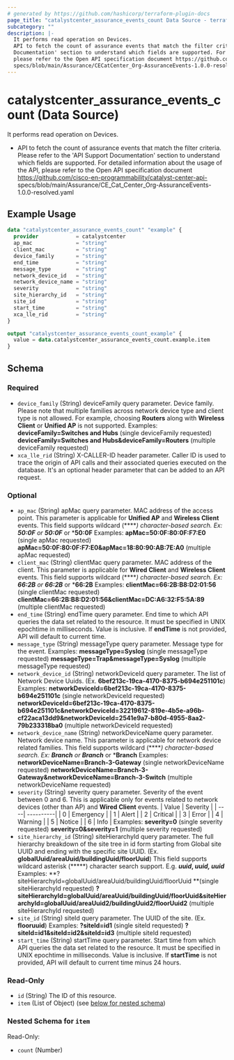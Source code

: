 ```yaml
---
# generated by https://github.com/hashicorp/terraform-plugin-docs
page_title: "catalystcenter_assurance_events_count Data Source - terraform-provider-catalystcenter"
subcategory: ""
description: |-
  It performs read operation on Devices.
  API to fetch the count of assurance events that match the filter criteria. Please refer to the 'API Support
  Documentation' section to understand which fields are supported. For detailed information about the usage of the API,
  please refer to the Open API specification document https://github.com/cisco-en-programmability/catalyst-center-api-
  specs/blob/main/Assurance/CECatCenter_Org-AssuranceEvents-1.0.0-resolved.yaml
---
```


# catalystcenter_assurance_events_count (Data Source)

It performs read operation on Devices.

- API to fetch the count of assurance events that match the filter criteria. Please refer to the 'API Support
Documentation' section to understand which fields are supported. For detailed information about the usage of the API,
please refer to the Open API specification document https://github.com/cisco-en-programmability/catalyst-center-api-
specs/blob/main/Assurance/CE_Cat_Center_Org-AssuranceEvents-1.0.0-resolved.yaml

## Example Usage

```terraform
data "catalystcenter_assurance_events_count" "example" {
  provider            = catalystcenter
  ap_mac              = "string"
  client_mac          = "string"
  device_family       = "string"
  end_time            = "string"
  message_type        = "string"
  network_device_id   = "string"
  network_device_name = "string"
  severity            = "string"
  site_hierarchy_id   = "string"
  site_id             = "string"
  start_time          = "string"
  xca_lle_rid         = "string"
}

output "catalystcenter_assurance_events_count_example" {
  value = data.catalystcenter_assurance_events_count.example.item
}
```

<!-- schema generated by tfplugindocs -->
## Schema

### Required

- `device_family` (String) deviceFamily query parameter. Device family. Please note that multiple families across network device type and client type is not allowed. For example, choosing **Routers** along with **Wireless Client** or **Unified AP** is not supported. Examples:
**deviceFamily=Switches and Hubs** (single deviceFamily requested)
**deviceFamily=Switches and Hubs&deviceFamily=Routers** (multiple deviceFamily requested)
- `xca_lle_rid` (String) X-CALLER-ID header parameter. Caller ID is used to trace the origin of API calls and their associated queries executed on the database. It's an optional header parameter that can be added to an API request.

### Optional

- `ap_mac` (String) apMac query parameter. MAC address of the access point. This parameter is applicable for **Unified AP** and **Wireless Client** events.
This field supports wildcard (*****) character-based search. Ex: ***50:0F*** or **50:0F*** or ***50:0F**
Examples:
**apMac=50:0F:80:0F:F7:E0** (single apMac requested)
**apMac=50:0F:80:0F:F7:E0&apMac=18:80:90:AB:7E:A0** (multiple apMac requested)
- `client_mac` (String) clientMac query parameter. MAC address of the client. This parameter is applicable for **Wired Client** and **Wireless Client** events.
This field supports wildcard (*****) character-based search. Ex: ***66:2B*** or **66:2B*** or ***66:2B**
Examples:
**clientMac=66:2B:B8:D2:01:56** (single clientMac requested)
**clientMac=66:2B:B8:D2:01:56&clientMac=DC:A6:32:F5:5A:89** (multiple clientMac requested)
- `end_time` (String) endTime query parameter. End time to which API queries the data set related to the resource. It must be specified in UNIX epochtime in milliseconds. Value is inclusive.
If **endTime** is not provided, API will default to current time.
- `message_type` (String) messageType query parameter. Message type for the event.
Examples:
**messageType=Syslog** (single messageType requested)
**messageType=Trap&messageType=Syslog** (multiple messageType requested)
- `network_device_id` (String) networkDeviceId query parameter. The list of Network Device Uuids. (Ex. **6bef213c-19ca-4170-8375-b694e251101c**)
Examples:
**networkDeviceId=6bef213c-19ca-4170-8375-b694e251101c** (single networkDeviceId requested)
**networkDeviceId=6bef213c-19ca-4170-8375-b694e251101c&networkDeviceId=32219612-819e-4b5e-a96b-cf22aca13dd9&networkDeviceId=2541e9a7-b80d-4955-8aa2-79b233318ba0** (multiple networkDeviceId requested)
- `network_device_name` (String) networkDeviceName query parameter. Network device name. This parameter is applicable for network device related families. This field supports wildcard (*****) character-based search. Ex: ***Branch*** or **Branch*** or ***Branch** Examples:
**networkDeviceName=Branch-3-Gateway** (single networkDeviceName requested)
**networkDeviceName=Branch-3-Gateway&networkDeviceName=Branch-3-Switch** (multiple networkDeviceName requested)
- `severity` (String) severity query parameter. Severity of the event between 0 and 6. This is applicable only for events related to network devices (other than AP) and **Wired Client** events.
| Value | Severity    | | ----| ----------| | 0     | Emergency   | | 1     | Alert       | | 2     | Critical    | | 3     | Error       | | 4     | Warning     | | 5     | Notice      | | 6     | Info        |
Examples:
**severity=0** (single severity requested)
**severity=0&severity=1** (multiple severity requested)
- `site_hierarchy_id` (String) siteHierarchyId query parameter. The full hierarchy breakdown of the site tree in id form starting from Global site UUID and ending with the specific site UUID. (Ex. **globalUuid/areaUuid/buildingUuid/floorUuid**)
This field supports wildcard asterisk (*****) character search support. E.g. ***uuid*, *uuid, uuid***
Examples:
**?siteHierarchyId=globalUuid/areaUuid/buildingUuid/floorUuid **(single siteHierarchyId requested)
**?siteHierarchyId=globalUuid/areaUuid/buildingUuid/floorUuid&siteHierarchyId=globalUuid/areaUuid2/buildingUuid2/floorUuid2** (multiple siteHierarchyId requested)
- `site_id` (String) siteId query parameter. The UUID of the site. (Ex. **flooruuid**)
Examples:
**?siteId=id1** (single siteId requested)
**?siteId=id1&siteId=id2&siteId=id3** (multiple siteId requested)
- `start_time` (String) startTime query parameter. Start time from which API queries the data set related to the resource. It must be specified in UNIX epochtime in milliseconds. Value is inclusive.
If **startTime** is not provided, API will default to current time minus 24 hours.

### Read-Only

- `id` (String) The ID of this resource.
- `item` (List of Object) (see [below for nested schema](#nestedatt--item))

<a id="nestedatt--item"></a>
### Nested Schema for `item`

Read-Only:

- `count` (Number)
